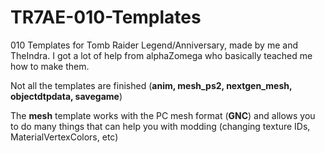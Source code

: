# TR7AE-010-Templates
010 Templates for Tomb Raider Legend/Anniversary, made by me and TheIndra. I got a lot of help from alphaZomega who basically teached me how to make them.

Not all the templates are finished (**anim, mesh_ps2, nextgen_mesh, objectdtpdata, savegame**)

The **mesh** template works with the PC mesh format (**GNC**) and allows you to do many things that can help you with modding (changing texture IDs, MaterialVertexColors, etc)
